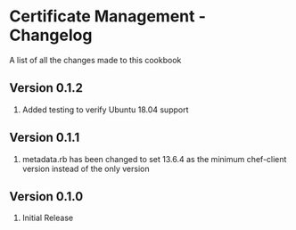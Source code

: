Certificate Management - Changelog
==============
A list of all the changes made to this cookbook

Version 0.1.2
------------

1. Added testing to verify Ubuntu 18.04 support

Version 0.1.1
------------

1. metadata.rb has been changed to set 13.6.4 as the minimum chef-client version instead of the only version

Version 0.1.0
------------

1. Initial Release
